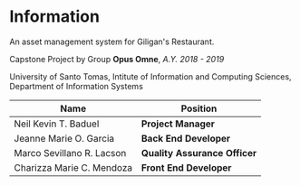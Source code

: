 # Information
An asset management system for Giligan's Restaurant.

Capstone Project by Group **Opus Omne**, *A.Y. 2018 - 2019*

University of Santo Tomas, Intitute of Information and Computing Sciences, Department of Information Systems

| Name                      | Position                  |
|---------------------------|---------------------------|
| Neil Kevin T. Baduel      | **Project Manager**           |
| Jeanne Marie O. Garcia    | **Back End Developer**        |
| Marco Sevillano R. Lacson | **Quality Assurance Officer** |
| Charizza Marie C. Mendoza | **Front End Developer**       |
